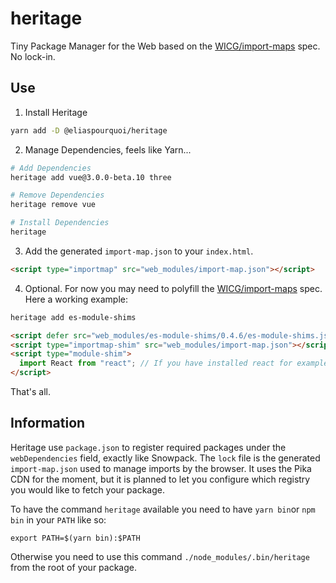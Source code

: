 # heritage
Tiny Package Manager for the Web based on the [WICG/import-maps](https://github.com/WICG/import-maps) spec. No lock-in.

## Use

1. Install Heritage
```bash
yarn add -D @eliaspourquoi/heritage
```

2. Manage Dependencies, feels like Yarn...
```bash
# Add Dependencies
heritage add vue@3.0.0-beta.10 three

# Remove Dependencies
heritage remove vue

# Install Dependencies
heritage       
```

3. Add the generated `import-map.json` to your `index.html`.
```html
<script type="importmap" src="web_modules/import-map.json"></script>
```

4. Optional. For now you may need to polyfill the [WICG/import-maps](https://github.com/WICG/import-maps) spec.
Here a working example:
```bash
heritage add es-module-shims
```
```html
<script defer src="web_modules/es-module-shims/0.4.6/es-module-shims.js"></script>
<script type="importmap-shim" src="web_modules/import-map.json"></script>
<script type="module-shim">
  import React from "react"; // If you have installed react for example...
</script>
```

That's all.

## Information

Heritage use `package.json` to register required packages under the `webDependencies` field, exactly like Snowpack.
The `lock` file is the generated `import-map.json` used to manage imports by the browser. 
It uses the Pika CDN for the moment, but it is planned to let you configure which registry you would like to fetch your package.

To have the command `heritage` available you need to have `yarn bin`or `npm bin` in your `PATH` like so:
```
export PATH=$(yarn bin):$PATH
```
Otherwise you need to use this command `./node_modules/.bin/heritage` from the root of your package.
